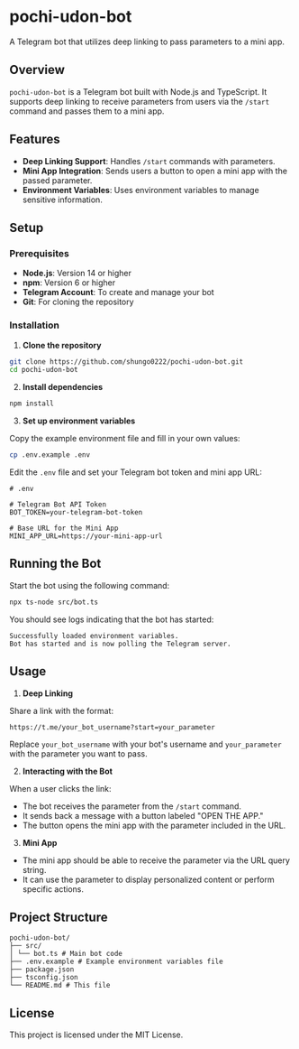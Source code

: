 # pochi-udon-bot  
  
A Telegram bot that utilizes deep linking to pass parameters to a mini app.  
  
## Overview  
  
`pochi-udon-bot` is a Telegram bot built with Node.js and TypeScript. It supports deep linking to receive parameters from users via the `/start` command and passes them to a mini app.  
  
## Features  
  
- **Deep Linking Support**: Handles `/start` commands with parameters.  
- **Mini App Integration**: Sends users a button to open a mini app with the passed parameter.  
- **Environment Variables**: Uses environment variables to manage sensitive information.  
  
## Setup  
  
### Prerequisites  
  
- **Node.js**: Version 14 or higher  
- **npm**: Version 6 or higher  
- **Telegram Account**: To create and manage your bot  
- **Git**: For cloning the repository  
  
### Installation  
  
1. **Clone the repository**  
  
```bash  
git clone https://github.com/shungo0222/pochi-udon-bot.git 
cd pochi-udon-bot  
```  
  
2. **Install dependencies**  
  
```bash  
npm install  
```  
  
3. **Set up environment variables**  
  
Copy the example environment file and fill in your own values:  
  
```bash  
cp .env.example .env  
```  
  
Edit the `.env` file and set your Telegram bot token and mini app URL:  
  
```dotenv  
# .env  
  
# Telegram Bot API Token  
BOT_TOKEN=your-telegram-bot-token  
  
# Base URL for the Mini App  
MINI_APP_URL=https://your-mini-app-url  
```  
  
## Running the Bot  
  
Start the bot using the following command:  
  
```bash  
npx ts-node src/bot.ts  
```  
  
You should see logs indicating that the bot has started:  
  
```  
Successfully loaded environment variables.  
Bot has started and is now polling the Telegram server.  
```  
  
## Usage  
  
1. **Deep Linking**  
  
Share a link with the format:  
  
```  
https://t.me/your_bot_username?start=your_parameter  
```  
  
Replace `your_bot_username` with your bot's username and `your_parameter` with the parameter you want to pass.  
  
2. **Interacting with the Bot**  
  
When a user clicks the link:  
  
- The bot receives the parameter from the `/start` command.  
- It sends back a message with a button labeled "OPEN THE APP."  
- The button opens the mini app with the parameter included in the URL.  
  
3. **Mini App**  
  
- The mini app should be able to receive the parameter via the URL query string.  
- It can use the parameter to display personalized content or perform specific actions.  
  
## Project Structure  
  
```  
pochi-udon-bot/  
├── src/  
│ └── bot.ts # Main bot code  
├── .env.example # Example environment variables file  
├── package.json  
├── tsconfig.json  
└── README.md # This file  
```  
  
## License  
  
This project is licensed under the MIT License.  